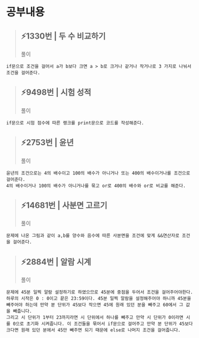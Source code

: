 # 공부내용 


> ⚡1330번 | 두 수 비교하기
> ------------
>  풀이
```
if문으로 조건을 걸어서 a가 b보다 크면 a > b로 크거나 같거나 작거나로 3 가지로 나눠서
조건을 걸어준다.
```

> ⚡9498번 | 시험 성적
> ------------
>  풀이
```
if문으로 시험 점수에 따른 랭크를 print문으로 코드를 작성해준다.
```
> ⚡2753번 | 윤년
> ------------
>  풀이
```
윤년의 조건으로는 4의 배수이고 100의 배수가 아니거나 또는 400의 배수이거나를 조건으로 걸어준다.
4의 배수이거나 100의 배수가 아니거나를 묶고 or로 400의 배수와 or로 비교를 해준다.
```

> ⚡14681번 | 사분면 고르기
> ------------
>  풀이
```
문제에 나온 그림과 같이 a,b를 양수와 음수에 따른 사분면을 조건에 맞게 &&연산자로 조건을 걸어준다.
```
> ⚡2884번 | 알람 시계
> ------------
>  풀이
```
문제에 45분 일찍 알람 설정하기로 하였으므로 45분에 중점을 두어서 조건을 걸어주어야한다. 하루의 시작은 0 : 0이고 끝은 23:59이다. 45분 일찍 알람을 설정해주어야 하니까 45분을 빼주어야 하는데 만약 분 단위가 45보다 작으면 45에 원래 있던 분을 빼주고 60에서 그 값을 빼줍니다.
그리고 시 단위가 1부터 23까지라면 시 단위에서 하나를 빼주고 만약 시 단위가 0이라면 시를 0으로 초기화 시켜줍니다. 이 조건들을 묶어서 if문으로 걸어주고 만약 분 단위가 45보다 크다면 원래 있던 분에서 45만 빼주면 되기 때문에 else로 나머지 조건을 걸어줍니다.
```
